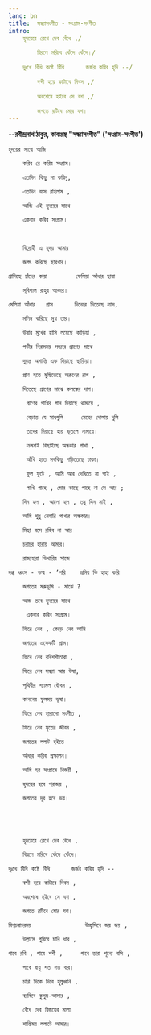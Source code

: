 ```yaml
---
lang: bn
title:  সন্ধ্যাসংগীত - সংগ্রাম-সংগীত
intro:
    হৃদয়েরে রেখে দেব বেঁধে ,/

        বিরলে মরিবে কেঁদে কেঁদে।/

    দুঃখে বিঁধি কষ্টে বিঁধি      জর্জর করিব হৃদি --/

        বন্দী হয়ে কাটাবে দিবস ,/

        অবশেষে হইবে সে বশ ,/

        জগতে রটিবে মোর যশ।
---
```


**--রবীন্দ্রনাথ ঠাকুর, কাব্যগ্রন্থ "সন্ধ্যাসংগীত" ('সংগ্রাম-সংগীত')**

    হৃদয়ের সাথে আজি

        করিব রে করিব সংগ্রাম।

        এতদিন কিছু না করিনু,

        এতদিন বসে রহিলাম ,

        আজি এই হৃদয়ের সাথে

        একবার করিব সংগ্রাম।

 

        বিদ্রোহী এ হৃদয় আমার

        জগৎ করিছে ছারখার।

    গ্রাসিছে চাঁদের কায়া        ফেলিয়া আঁধার ছায়া

        সুবিশাল রাহুর আকার।

    মেলিয়া আঁধার   গ্রাস      দিনেরে দিতেছে ত্রাস,

        মলিন করিছে মুখ তার।

        উষার মুখের হাসি লয়েছে কাড়িয়া ,

        গভীর বিরামময় সন্ধ্যার প্রাণের মাঝে

        দুরন্ত অশান্তি এক দিয়াছে ছাড়িয়া।

        প্রাণ হতে মুছিতেছে অরুণের রাগ ,

        দিতেছে প্রাণের মাঝে কলঙ্কের দাগ।

         প্রাণের পাখির গান দিয়াছে থামায়ে ,

         বেড়াত যে সাধগুলি     মেঘের দোলায় দুলি

         তাদের দিয়াছে হায় ভূতলে নামায়ে।

         ক্রমশই বিছাইছে অন্ধকার পাখা ,

         আঁখি হতে সবকিছু পড়িতেছে ঢাকা।

         ফুল ফুটে , আমি আর দেখিতে না পাই ,

         পাখি গাহে , মোর কাছে গাহে না সে আর ;

        দিন হল , আলো হল , তবু দিন নাই ,

        আমি শুধু নেহারি পাখার অন্ধকার।

        মিছা বসে রহিব না আর

        চরাচর হারায় আমার।

        রাজ্যহারা ভিখারির সাজে

    দগ্ধ ধ্বংস - ভস্ম - ’পরি    ভ্রমিব কি হাহা করি

        জগতের মরুভূমি - মাঝে ?

        আজ তবে হৃদয়ের সাথে

         একবার করিব সংগ্রাম।

        ফিরে নেব , কেড়ে নেব আমি

        জগতের একেকটি গ্রাম।

        ফিরে নেব রবিশশীতারা ,

        ফিরে নেব সন্ধ্যা আর উষা,

        পৃথিবীর শ্যামল যৌবন ,

        কাননের ফুলময় ভূষা।

        ফিরে নেব হারানো সংগীত ,

        ফিরে নেব মৃতের জীবন ,

        জগতের ললাট হইতে

        আঁধার করিব প্রক্ষালন।

        আমি হব সংগ্রামে বিজয়ী ,

        হৃদয়ের হবে পরাজয় ,

        জগতের দূর হবে ভয়।

 

 

        হৃদয়েরে রেখে দেব বেঁধে ,

        বিরলে মরিবে কেঁদে কেঁদে।

    দুঃখে বিঁধি কষ্টে বিঁধি      জর্জর করিব হৃদি --

        বন্দী হয়ে কাটাবে দিবস ,

        অবশেষে হইবে সে বশ ,

        জগতে রটিবে মোর যশ।

    বিশ্বচরাচরময়               উচ্ছ্বসিবে জয় জয় ,

        উল্লাসে পুরিবে চারি ধার ,

    গাবে রবি , গাবে শশী ,     গাবে তারা শূন্যে বসি ,

        গাবে বায়ু শত শত বার।

        চারি দিকে দিবে হুলুধ্বনি ,

        বরষিবে কুসুম-আসার ,

        বেঁধে দেব বিজয়ের মালা

        শান্তিময় ললাটে আমার।


